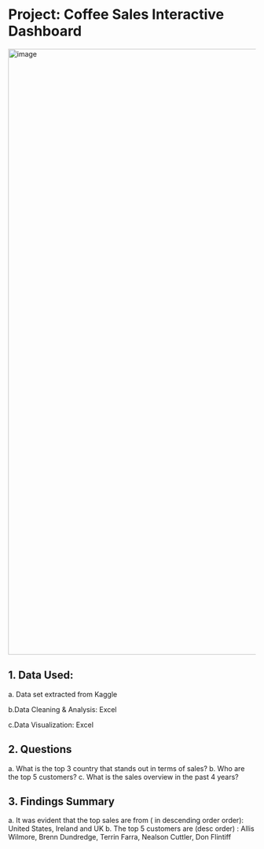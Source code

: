 # Project: Coffee Sales Interactive Dashboard

<img width="1232" alt="image" src="https://github.com/user-attachments/assets/257fb4b7-1caf-4ef0-96cb-bde97680dc27" />

## 1. Data Used:
a. Data set extracted from Kaggle

b.Data Cleaning & Analysis: Excel

c.Data Visualization: Excel

## 2. Questions
a. What is the top 3 country that stands out in terms of sales?
b. Who are the top 5 customers?
c. What is the sales overview in the past 4 years?

## 3. Findings Summary
a. It was evident that the top sales are from ( in descending order order): United States, Ireland and UK
b. The top 5 customers are (desc order) : Allis Wilmore, Brenn Dundredge, Terrin Farra, Nealson Cuttler, Don Flintiff

